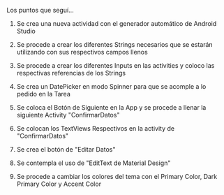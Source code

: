 Los puntos que seguí...

1) Se crea una nueva actividad con el generador automático de Android Studio

2) Se procede a crear los diferentes Strings necesarios que se estarán utilizando con sus respectivos campos llenos

3) Se procede a crear los diferentes Inputs en las activities y coloco las respectivas referencias de los Strings

4) Se crea un DatePicker en modo Spinner para que se acomple a lo pedido en la Tarea

5) Se coloca el Botón de Siguiente en la App y se procede a llenar la siguiente Activity "ConfirmarDatos"

6) Se colocan los TextViews Respectivos en la activity de "ConfirmarDatos"

7) Se crea el botón de "Editar Datos"

8) Se contempla el uso de "EditText de Material Design"

9) Se procede a cambiar los colores del tema con el Primary Color, Dark Primary Color y Accent Color

